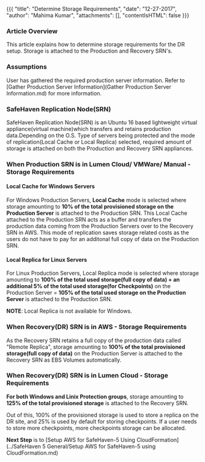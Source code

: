 {{{
  "title": "Determine Storage Requirements",
  "date": "12-27-2017",
  "author": "Mahima Kumar",
  "attachments": [],
  "contentIsHTML": false
}}}

### Article Overview
This article explains how to determine storage requirements for the DR setup. Storage is attached to the Production and Recovery SRN's.

### Assumptions
User has gathered the required production server information. Refer to [Gather Production Server Information](Gather Production Server Information.md) for more information.

### SafeHaven Replication Node(SRN)
SafeHaven Replication Node(SRN) is an Ubuntu 16 based lightweight virtual appliance(virtual machine)which transfers and retains production data.Depending on the O.S. Type of servers being protected and the mode of replication(Local Cache or Local Replica) selected, required amount of storage is attached on both the Production and Recovery SRN appliances.

### When Production SRN is in Lumen Cloud/ VMWare/ Manual - Storage Requirements

#### Local Cache for Windows Servers
For Windows Production Servers, **Local Cache** mode is selected where storage amounting to **10% of the total provisioned storage on the Production Server** is attached to the Production SRN. This Local Cache attached to the Production SRN acts as a buffer and transfers the production data coming from the Production Servers over to the Recovery SRN in AWS. This mode of replication saves storage related costs as the users do not have to pay for an additonal full copy of data on the Production SRN.

#### Local Replica for Linux Servers
For Linux Production Servers, Local Replica mode is selected where storage amounting to **100% of the total used storage(full copy of data) + an additional 5% of the total used storage(for Checkpoints)** on the Production Server = **105% of the total used storage on the Production Server** is attached to the Production SRN.

**NOTE**: Local Replica is not available for Windows.

### When Recovery(DR) SRN is in AWS - Storage Requirements
As the Recovery SRN retains a full copy of the production data called "Remote Replica", storage amounting to **100% of the total provisioned storage(full copy of data)** on the Production Server is attached to the Recovery SRN as EBS Volumes automatically.

### When Recovery(DR) SRN is in Lumen Cloud - Storage Requirements
**For both Windows and Linix Protection groups**, storage amounting to **125% of the total provisioned storage** is attached to the Recovery SRN.

Out of this, 100% of the provisioned storage is used to store a replica on the DR site, and 25% is used by default for storing checkpoints. If a user needs to store more checkpoints, more checkpoints storage can be allocated.

**Next Step** is to [Setup AWS for SafeHaven-5 Using CloudFormation](../SafeHaven 5 General/Setup AWS for SafeHaven-5 using CloudFormation.md)
